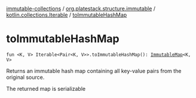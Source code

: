 [immutable-collections](../../index.md) / [org.platestack.structure.immutable](../index.md) / [kotlin.collections.Iterable](index.md) / [toImmutableHashMap](.)

# toImmutableHashMap

`fun <K, V> Iterable<Pair<K, V>>.toImmutableHashMap(): `[`ImmutableMap`](../-immutable-map.md)`<K, V>`

Returns an immutable hash map containing all key-value pairs from the original source.

The returned map is serializable

